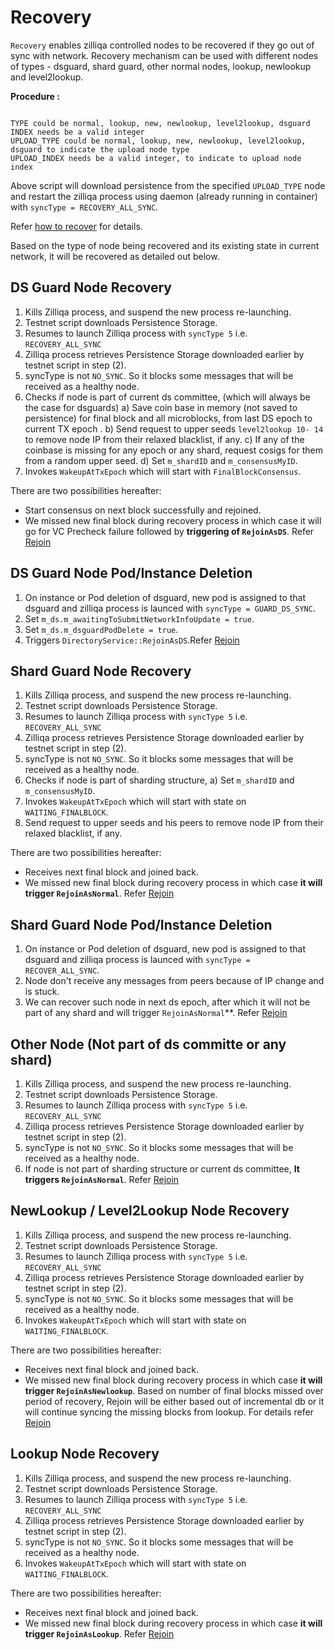# Recovery

`Recovery` enables zilliqa controlled nodes to be recovered if they go out of sync with network.
Recovery mechanism can be used with different nodes of types - dsguard, shard guard, other normal nodes,
lookup, newlookup and level2lookup.

**Procedure :**

```Usage: ./testnet.sh recover TYPE "INDEX1 INDEX2 INDEX3 ..." [ -u UPLOAD_TYPE UPLOAD_INDEX ]

TYPE could be normal, lookup, new, newlookup, level2lookup, dsguard
INDEX needs be a valid integer
UPLOAD_TYPE could be normal, lookup, new, newlookup, level2lookup, dsguard to indicate the upload node type
UPLOAD_INDEX needs be a valid integer, to indicate to upload node index

```

Above script will download persistence from the specified `UPLOAD_TYPE` node and restart the zilliqa process using daemon (already running in container) with `syncType = RECOVERY_ALL_SYNC`.

Refer [how to recover](https://github.com/Zilliqa/dev-docs/blob/master/devops/mainnet-maintenance.md#how-to-recover-a-node) for details.

Based on the type of node being recovered and its existing state in current network, it will be recovered as detailed out below.

## DS Guard Node Recovery

1. Kills Zilliqa process, and suspend the new process re-launching.
2. Testnet script downloads Persistence Storage.
3. Resumes to launch Zilliqa process with `syncType 5` i.e. `RECOVERY_ALL_SYNC`
4. Zilliqa process retrieves Persistence Storage downloaded earlier by testnet script in step (2).
5. syncType is not `NO_SYNC`. So it blocks some messages that will be received as a healthy node.
6. Checks if node is part of current ds committee, (which will always be the case for dsguards)
   a) Save coin base in memory (not saved to persistence) for final block and all microblocks, from last DS epoch to current TX epoch .
   b) Send request to upper seeds `level2lookup 10- 14` to remove node IP from their relaxed blacklist, if any.
   c) If any of the coinbase is missing for any epoch or any shard, request cosigs for them from a random upper seed.
   d) Set `m_shardID` and `m_consensusMyID`.
7. Invokes `WakeupAtTxEpoch` which will start with `FinalBlockConsensus`.

There are two possibilities hereafter:

- Start consensus on next block successfully and rejoined.
- We missed new final block during recovery process in which case it will go for VC Precheck failure followed by **triggering of `RejoinAsDS`**. Refer [Rejoin](join-rejoin.md###`DirectoryService::RejoinAsDS`)

## DS Guard Node Pod/Instance Deletion

1. On instance or Pod deletion of dsguard, new pod is assigned to that dsguard and zilliqa process is launced with `syncType = GUARD_DS_SYNC`.
2. Set `m_ds.m_awaitingToSubmitNetworkInfoUpdate = true`.
3. Set `m_ds.m_dsguardPodDelete = true`.
4. Triggers `DirectoryService::RejoinAsDS`.Refer [Rejoin](join-rejoin.md###`DirectoryService::RejoinAsDS`)

## Shard Guard Node Recovery

1. Kills Zilliqa process, and suspend the new process re-launching.
2. Testnet script downloads Persistence Storage.
3. Resumes to launch Zilliqa process with `syncType 5` i.e. `RECOVERY_ALL_SYNC`
4. Zilliqa process retrieves Persistence Storage downloaded earlier by testnet script in step (2).
5. syncType is not `NO_SYNC`. So it blocks some messages that will be received as a healthy node.
6. Checks if node is part of sharding structure,
   a) Set `m_shardID` and `m_consensusMyID`.
7. Invokes `WakeupAtTxEpoch` which will start with state on `WAITING_FINALBLOCK`.
8. Send request to upper seeds and his peers to remove node IP from their relaxed blacklist, if any.

There are two possibilities hereafter:

- Receives next final block and joined back.
- We missed new final block during recovery process in which case **it will trigger `RejoinAsNormal`**. Refer [Rejoin](join-rejoin.md###`Node::RejoinAsNormal`)

## Shard Guard Node Pod/Instance Deletion

1. On instance or Pod deletion of dsguard, new pod is assigned to that dsguard and zilliqa process is launced with `syncType = RECOVER_ALL_SYNC`.
2. Node don't receive any messages from peers because of IP change and is stuck.
3. We can recover such node in next ds epoch, after which it will not be part of any shard and will trigger `RejoinAsNormal`\*\*. Refer [Rejoin](join-rejoin.md###`Node::RejoinAsNormal`)

## Other Node (Not part of ds committe or any shard)

1. Kills Zilliqa process, and suspend the new process re-launching.
2. Testnet script downloads Persistence Storage.
3. Resumes to launch Zilliqa process with `syncType 5` i.e. `RECOVERY_ALL_SYNC`
4. Zilliqa process retrieves Persistence Storage downloaded earlier by testnet script in step (2).
5. syncType is not `NO_SYNC`. So it blocks some messages that will be received as a healthy node.
6. If node is not part of sharding structure or current ds committee, **It triggers `RejoinAsNormal`**. Refer [Rejoin](join-rejoin.md###`Node::RejoinAsNormal`)

## NewLookup / Level2Lookup Node Recovery

1. Kills Zilliqa process, and suspend the new process re-launching.
2. Testnet script downloads Persistence Storage.
3. Resumes to launch Zilliqa process with `syncType 5` i.e. `RECOVERY_ALL_SYNC`
4. Zilliqa process retrieves Persistence Storage downloaded earlier by testnet script in step (2).
5. syncType is not `NO_SYNC`. So it blocks some messages that will be received as a healthy node.
6. Invokes `WakeupAtTxEpoch` which will start with state on `WAITING_FINALBLOCK`.

There are two possibilities hereafter:

- Receives next final block and joined back.
- We missed new final block during recovery process in which case **it will trigger `RejoinAsNewlookup`**.
  Based on number of final blocks missed over period of recovery, Rejoin will be either based out of incremental db or it will continue syncing the missing blocks from lookup. For details refer [Rejoin](join-rejoin.md###`Lookup::RejoinAsNewlookup`)

## Lookup Node Recovery

1. Kills Zilliqa process, and suspend the new process re-launching.
2. Testnet script downloads Persistence Storage.
3. Resumes to launch Zilliqa process with `syncType 5` i.e. `RECOVERY_ALL_SYNC`
4. Zilliqa process retrieves Persistence Storage downloaded earlier by testnet script in step (2).
5. syncType is not `NO_SYNC`. So it blocks some messages that will be received as a healthy node.
6. Invokes `WakeupAtTxEpoch` which will start with state on `WAITING_FINALBLOCK`.

There are two possibilities hereafter:

- Receives next final block and joined back.
- We missed new final block during recovery process in which case **it will trigger `RejoinAsLookup`**. Refer [Rejoin](join-rejoin.md###`Lookup::RejoinAsLookup`)
